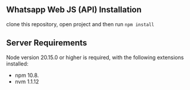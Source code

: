 ## Whatsapp Web JS (API) Installation 

clone this repository, open project and then run `npm install`

## Server Requirements

Node version 20.15.0 or higher is required, with the following extensions installed:

- npm 10.8.
- nvm 1.1.12

